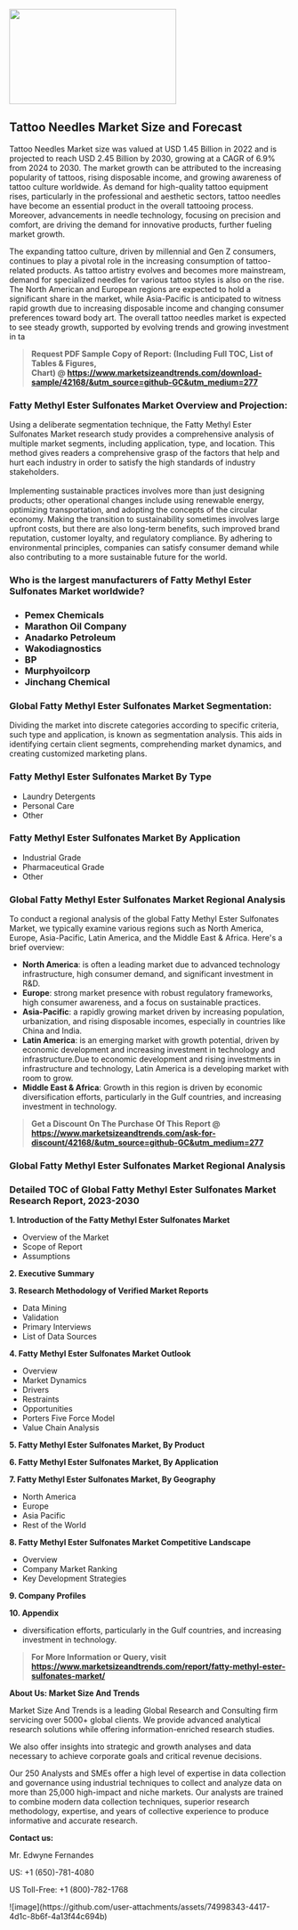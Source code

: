 <p><img class="alignnone size-medium wp-image-20088" src="https://ffe5etoiles.com/wp-content/uploads/2024/12/MST1-300x171.png" alt="" width="300" height="171" /></p><h2>Tattoo Needles Market Size and Forecast</h2><p>Tattoo Needles Market size was valued at USD 1.45 Billion in 2022 and is projected to reach USD 2.45 Billion by 2030, growing at a CAGR of 6.9% from 2024 to 2030. The market growth can be attributed to the increasing popularity of tattoos, rising disposable income, and growing awareness of tattoo culture worldwide. As demand for high-quality tattoo equipment rises, particularly in the professional and aesthetic sectors, tattoo needles have become an essential product in the overall tattooing process. Moreover, advancements in needle technology, focusing on precision and comfort, are driving the demand for innovative products, further fueling market growth.</p><p>The expanding tattoo culture, driven by millennial and Gen Z consumers, continues to play a pivotal role in the increasing consumption of tattoo-related products. As tattoo artistry evolves and becomes more mainstream, demand for specialized needles for various tattoo styles is also on the rise. The North American and European regions are expected to hold a significant share in the market, while Asia-Pacific is anticipated to witness rapid growth due to increasing disposable income and changing consumer preferences toward body art. The overall tattoo needles market is expected to see steady growth, supported by evolving trends and growing investment in ta</p><blockquote id="" class=""><strong>Request PDF Sample Copy of Report: (Including Full TOC, List of Tables &amp; Figures, Chart)&nbsp;@&nbsp;<strong><a href="https://www.marketsizeandtrends.com/download-sample/42168/&utm_source=github-GC&utm_medium=277" target="_blank">https://www.marketsizeandtrends.com/download-sample/42168/&utm_source=github-GC&utm_medium=277</a></strong></strong></blockquote><h3 id="" class="">Fatty Methyl Ester Sulfonates Market&nbsp;Overview and Projection:</h3><p id="" class="">Using a deliberate segmentation technique, the Fatty Methyl Ester Sulfonates Market research study provides a comprehensive analysis of multiple market segments, including application, type, and location. This method gives readers a comprehensive grasp of the factors that help and hurt each industry in order to satisfy the high standards of industry stakeholders. <br /> <br />Implementing sustainable practices involves more than just designing products; other operational changes include using renewable energy, optimizing transportation, and adopting the concepts of the circular economy. Making the transition to sustainability sometimes involves large upfront costs, but there are also long-term benefits, such improved brand reputation, customer loyalty, and regulatory compliance. By adhering to environmental principles, companies can satisfy consumer demand while also contributing to a more sustainable future for the world.</p><h3 id="" class="">Who is the largest manufacturers of&nbsp;Fatty Methyl Ester Sulfonates Market worldwide?</h3><h3 class=""><p><ul><li>Pemex Chemicals </li><li> Marathon Oil Company </li><li> Anadarko Petroleum </li><li> Wakodiagnostics </li><li> BP </li><li> Murphyoilcorp </li><li> Jinchang Chemical</li></ul></p></h3><h3 id="" class="">Global&nbsp;Fatty Methyl Ester Sulfonates Market Segmentation:</h3><p id="" class="">Dividing the market into discrete categories according to specific criteria, such type and application, is known as segmentation analysis. This aids in identifying certain client segments, comprehending market dynamics, and creating customized marketing plans.</p><h3 id="" class="">Fatty Methyl Ester Sulfonates Market&nbsp;By Type</h3><p><p><ul><li>Laundry Detergents</li><li> Personal Care</li><li> Other</p></li></ul></p></p><h3 id="" class="">Fatty Methyl Ester Sulfonates Market&nbsp;By Application</h3><p class=""><p><ul><li>Industrial Grade</li><li> Pharmaceutical Grade</li><li> Other</li></ul></p></p><h3 id="" class="">Global Fatty Methyl Ester Sulfonates Market Regional Analysis</h3><p id="" class="">To conduct a regional analysis of the global Fatty Methyl Ester Sulfonates Market, we typically examine various regions such as North America, Europe, Asia-Pacific, Latin America, and the Middle East &amp; Africa. Here's a brief overview:</p><ul><li><strong>North America</strong>: is often a leading market due to advanced technology infrastructure, high consumer demand, and significant investment in R&amp;D.</li><li><strong>Europe</strong>: strong market presence with robust regulatory frameworks, high consumer awareness, and a focus on sustainable practices.</li><li><strong>Asia-Pacific</strong>: a rapidly growing market driven by increasing population, urbanization, and rising disposable incomes, especially in countries like China and India.</li><li><strong>Latin America</strong>: is an emerging market with growth potential, driven by economic development and increasing investment in technology and infrastructure.Due to economic development and rising investments in infrastructure and technology, Latin America is a developing market with room to grow.</li><li><strong>Middle East &amp; Africa</strong>: Growth in this region is driven by economic diversification efforts, particularly in the Gulf countries, and increasing investment in technology.</li></ul><blockquote id="" class=""><strong>Get a Discount On The Purchase Of This Report @ <strong><a href="https://www.marketsizeandtrends.com/ask-for-discount/42168/&utm_source=github-GC&utm_medium=277" target="_blank">https://www.marketsizeandtrends.com/ask-for-discount/42168/&utm_source=github-GC&utm_medium=277</a></strong></strong></blockquote><h3 id="" class="">Global Fatty Methyl Ester Sulfonates Market Regional Analysis</h3><h3 id="" class="">Detailed TOC of Global Fatty Methyl Ester Sulfonates Market Research Report, 2023-2030</h3><p id="" class=""><strong>1. Introduction of the Fatty Methyl Ester Sulfonates Market</strong></p><ul><li>Overview of the Market</li><li>Scope of Report</li><li>Assumptions</li></ul><p id="" class=""><strong>2. Executive Summary</strong></p><p id="" class=""><strong>3. Research Methodology of Verified Market Reports</strong></p><ul><li>Data Mining</li><li>Validation</li><li>Primary Interviews</li><li>List of Data Sources</li></ul><p id="" class=""><strong>4. Fatty Methyl Ester Sulfonates Market Outlook</strong></p><ul><li>Overview</li><li>Market Dynamics</li><li>Drivers</li><li>Restraints</li><li>Opportunities</li><li>Porters Five Force Model</li><li>Value Chain Analysis</li></ul><p id="" class=""><strong>5. Fatty Methyl Ester Sulfonates Market, By Product</strong></p><p id="" class=""><strong>6. Fatty Methyl Ester Sulfonates Market, By Application</strong></p><p id="" class=""><strong>7. Fatty Methyl Ester Sulfonates Market, By Geography</strong></p><ul><li>North America</li><li>Europe</li><li>Asia Pacific</li><li>Rest of the World</li></ul><p id="" class=""><strong>8. Fatty Methyl Ester Sulfonates Market Competitive Landscape</strong></p><ul><li>Overview</li><li>Company Market Ranking</li><li>Key Development Strategies</li></ul><p id="" class=""><strong>9. Company Profiles</strong></p><p id="" class=""><strong>10. Appendix</strong></p><ul><li>diversification efforts, particularly in the Gulf countries, and increasing investment in technology.</li></ul><blockquote id="" class=""><strong>For More Information or Query, visit <strong><strong><a href="https://www.marketsizeandtrends.com/report/fatty-methyl-ester-sulfonates-market/" target="_blank">https://www.marketsizeandtrends.com/report/fatty-methyl-ester-sulfonates-market/</a></strong></strong></strong></blockquote><p id="" class=""><strong>About Us: Market Size And Trends</strong></p><p id="" class="">Market Size And Trends is a leading Global Research and Consulting firm servicing over 5000+ global clients. We provide advanced analytical research solutions while offering information-enriched research studies.</p><p id="" class="">We also offer insights into strategic and growth analyses and data necessary to achieve corporate goals and critical revenue decisions.</p><p id="" class="">Our 250 Analysts and SMEs offer a high level of expertise in data collection and governance using industrial techniques to collect and analyze data on more than 25,000 high-impact and niche markets. Our analysts are trained to combine modern data collection techniques, superior research methodology, expertise, and years of collective experience to produce informative and accurate research.</p><p id="" class=""><strong>Contact us:</strong></p><p id="" class="">Mr. Edwyne Fernandes</p><p id="" class="">US: +1 (650)-781-4080</p><p id="" class="">US Toll-Free: +1 (800)-782-1768</p>
![image](https://github.com/user-attachments/assets/74998343-4417-4d1c-8b6f-4a13f44c694b)
